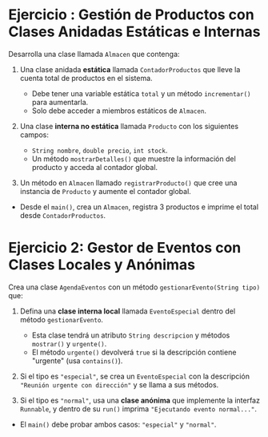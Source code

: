 # Ejercicio : Gestión de Productos con Clases Anidadas Estáticas e Internas

Desarrolla una clase llamada `Almacen` que contenga:

1. Una clase anidada **estática** llamada `ContadorProductos` que lleve la cuenta total de productos en el sistema.
   - Debe tener una variable estática `total` y un método `incrementar()` para aumentarla.
   - Solo debe acceder a miembros estáticos de `Almacen`.

2. Una clase **interna no estática** llamada `Producto` con los siguientes campos:
   - `String nombre`, `double precio`, `int stock`.
   - Un método `mostrarDetalles()` que muestre la información del producto y acceda al contador global.

3. Un método en `Almacen` llamado `registrarProducto()` que cree una instancia de `Producto` y aumente el contador global.

- Desde el `main()`, crea un `Almacen`, registra 3 productos e imprime el total desde `ContadorProductos`.

# Ejercicio 2: Gestor de Eventos con Clases Locales y Anónimas


Crea una clase `AgendaEventos` con un método `gestionarEvento(String tipo)` que:

1. Defina una **clase interna local** llamada `EventoEspecial` dentro del método `gestionarEvento`.
   - Esta clase tendrá un atributo `String descripcion` y métodos `mostrar()` y `urgente()`.
   - El método `urgente()` devolverá `true` si la descripción contiene "urgente" (usa `contains()`).

2. Si el tipo es `"especial"`, se crea un `EventoEspecial` con la descripción `"Reunión urgente con dirección"` y se llama a sus métodos.

3. Si el tipo es `"normal"`, usa una **clase anónima** que implemente la interfaz `Runnable`, y dentro de su `run()` imprima `"Ejecutando evento normal..."`.

- El `main()` debe probar ambos casos: `"especial"` y `"normal"`.
